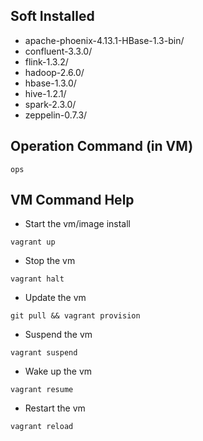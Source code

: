 
## Soft Installed
* apache-phoenix-4.13.1-HBase-1.3-bin/
* confluent-3.3.0/
* flink-1.3.2/
* hadoop-2.6.0/
* hbase-1.3.0/
* hive-1.2.1/
* spark-2.3.0/
* zeppelin-0.7.3/
## Operation Command (in VM)
```
ops
```
## VM Command Help
* Start the vm/image install
```
vagrant up
```
* Stop the vm
```
vagrant halt
```
* Update the vm
```
git pull && vagrant provision
```
* Suspend the vm
```
vagrant suspend
```
* Wake up the vm
```
vagrant resume
```
* Restart the vm
```
vagrant reload
```
